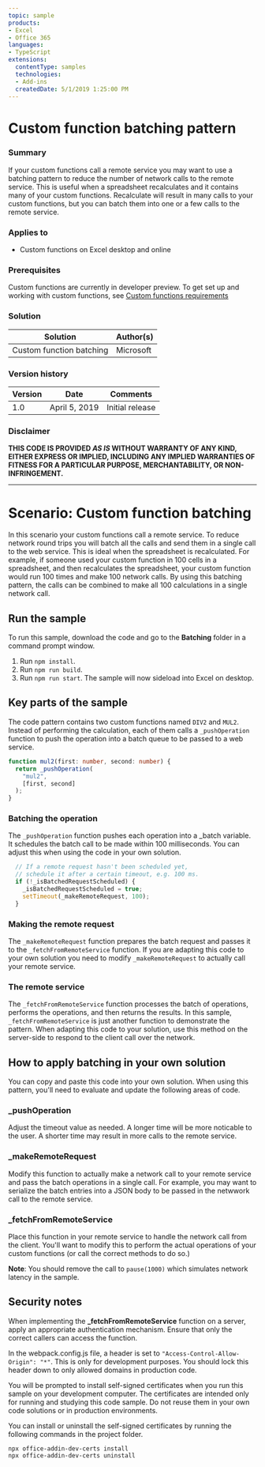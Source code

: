 ```yaml
---
topic: sample
products:
- Excel
- Office 365
languages:
- TypeScript
extensions:
  contentType: samples
  technologies:
  - Add-ins
  createdDate: 5/1/2019 1:25:00 PM
---
```


# Custom function batching pattern #

### Summary ###
If your custom functions call a remote service you may want to use a batching pattern to reduce the number of network calls to the remote service. This is useful when a spreadsheet recalculates and it contains many of your custom functions. Recalculate will result in many calls to your custom functions, but you can batch them into one or a few calls to the remote service.

### Applies to ###
-  Custom functions on Excel desktop and online

### Prerequisites ###
Custom functions are currently in developer preview. To get set up and working with custom functions, see [Custom functions requirements](https://docs.microsoft.com/en-us/office/dev/add-ins/excel/custom-functions-requirements)

### Solution ###
Solution | Author(s)
---------|----------
Custom function batching | Microsoft

### Version history ###
Version  | Date | Comments
---------| -----| --------
1.0  | April 5, 2019 | Initial release

### Disclaimer ###
**THIS CODE IS PROVIDED *AS IS* WITHOUT WARRANTY OF ANY KIND, EITHER EXPRESS OR IMPLIED, INCLUDING ANY IMPLIED WARRANTIES OF FITNESS FOR A PARTICULAR PURPOSE, MERCHANTABILITY, OR NON-INFRINGEMENT.**


----------

# Scenario: Custom function batching #
In this scenario your custom functions call a remote service. To reduce network round trips you will batch all the calls and send them in a single call to the web service. This is ideal when the spreadsheet is recalculated. For example, if someone used your custom function in 100 cells in a spreadsheet, and then recalculates the spreadsheet, your custom function would run 100 times and make 100 network calls. By using this batching pattern, the calls can be combined to make all 100 calculations in a single network call.

## Run the sample
To run this sample, download the code and go to the **Batching** folder in a command prompt window.

1. Run `npm install`.
2. Run `npm run build`.
3. Run `npm run start`. The sample will now sideload into Excel on desktop.

## Key parts of the sample
The code pattern contains two custom functions named `DIV2` and `MUL2`. Instead of performing the calculation, each of them calls a `_pushOperation` function to push the operation into a batch queue to be passed to a web service.

```typescript
function mul2(first: number, second: number) {
  return _pushOperation(
    "mul2",
    [first, second]
  );
}
```

### Batching the operation
The `_pushOperation` function pushes each operation into a _batch variable. It schedules the batch call to be made within 100 milliseconds. You can adjust this when using the code in your own solution.

```typescript
  // If a remote request hasn't been scheduled yet,
  // schedule it after a certain timeout, e.g. 100 ms.
  if (!_isBatchedRequestScheduled) {
    _isBatchedRequestScheduled = true;
    setTimeout(_makeRemoteRequest, 100);
  }
```

### Making the remote request
The `_makeRemoteRequest` function prepares the batch request and passes it to the `_fetchFromRemoteService` function. If you are adapting this code to your own solution you need to modify `_makeRemoteRequest` to actually call your remote service.

### The remote service
The `_fetchFromRemoteService` function processes the batch of operations, performs the operations, and then returns the results. In this sample, `_fetchFromRemoteService` is just another function to demonstrate the pattern. When adapting this code to your solution, use this method on the server-side to respond to the client call over the network.

## How to apply batching in your own solution
You can copy and paste this code into your own solution. When using this pattern, you'll need to evaluate and update the following areas of code.

### _pushOperation
Adjust the timeout value as needed. A longer time will be more noticable to the user. A shorter time may result in more calls to the remote service.

### _makeRemoteRequest
Modify this function to actually make a network call to your remote service and pass the batch operations in a single call. For example, you may want to serialize the batch entries into a JSON body to be passed in the netwwork call to the remote service.

### _fetchFromRemoteService
Place this function in your remote service to handle the network call from the client. You'll want to modify this to perform the actual operations of your custom functions (or call the correct methods to do so.)

**Note**: You should remove the call to `pause(1000)` which simulates network latency in the sample.

## Security notes
When implementing the **_fetchFromRemoteService** function on a server, apply an appropriate authentication mechanism. Ensure that only the correct callers can access the function.

In the webpack.config.js file, a header is set to  `"Access-Control-Allow-Origin": "*"`. This is only for development purposes. You should lock this header down to only allowed domains in production code.

You will be prompted to install self-signed certificates when you run this sample on your development computer. The certificates are intended only for running and studying this code sample. Do not reuse them in your own code solutions or in production environments.

You can install or uninstall the self-signed certificates by running the following commands in the project folder.

```cli
npx office-addin-dev-certs install
npx office-addin-dev-certs uninstall
```
